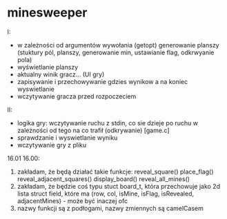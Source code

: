 # minesweeper



I: 
- w zależności od argumentów wywołania (getopt) generowanie planszy (stuktury pól, planszy, generowanie min, ustawianie flag, odkrwyanie pola)
- wyświetlanie planszy
- aktualny winik gracz... (UI gry)
- zapisywanie i przechowywanie gdzies wynikow a na koniec wyswietlanie
- wczytywanie gracza przed rozpoczeciem

II:
- logika gry: wczytywanie ruchu z stdin, co sie dzieje po ruchu w zależności od tego na co trafił (odkrywanie) [game.c]
- sprawdzanie i wyswietlanie wyniku 
- wczytywanie gry z pliku



16.01 16.00: 
1. zakładam, że będą działać takie funkcje: 
reveal_square()
place_flag()
reveal_adjacent_squares()
display_board()
reveal_all_mines()
2. zakładam, że będzie coś typu stuct board_t, która przechowuje jako 2d lista struct field, które ma (row, col, isMine, isFlag, isRevealed, adjacentMines) - może być inaczej ofc
3. nazwy funkcji są z podłogami, nazwy zmiennych są camelCasem